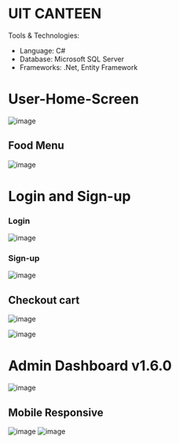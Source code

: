 # UIT CANTEEN

Tools & Technologies:
- Language: C#
- Database: Microsoft SQL Server
- Frameworks: .Net, Entity Framework


# User-Home-Screen

![image](https://github.com/huuquangg/UITCanteenSysManagement/assets/98322281/4ce28070-439c-41e6-953e-d27913ac703f)

## Food Menu

![image](https://github.com/huuquangg/UITCanteenSysManagement/assets/98322281/e6fe472b-226d-41d4-a2b0-92a1984fd00e)

# Login and Sign-up
### Login
![image](https://github.com/huuquangg/UITCanteenSysManagement/assets/98322281/e5fe7ffe-765a-4747-abe1-99b9d1617495)

### Sign-up
![image](https://github.com/huuquangg/UITCanteenSysManagement/assets/98322281/f5fa54a2-5601-4a79-90cc-7bf51eb26e5b)

## Checkout cart

![image](https://github.com/huuquangg/UITCanteenSysManagement/assets/98322281/d7f16e5b-52c5-432f-9474-a62dd7212d34)

![image](https://github.com/huuquangg/UITCanteenSysManagement/assets/98322281/452c8bec-3c81-49aa-9a09-1a001299864a)

# Admin Dashboard v1.6.0
![image](https://github.com/huuquangg/UITCanteenSysManagement/assets/98322281/b9ff6428-0d64-4689-b5a0-b9f923dda607)

## Mobile Responsive
![image](https://github.com/huuquangg/UITCanteenSysManagement/assets/98322281/64d35311-6a56-427f-89e0-eaada90d9b89)
![image](https://github.com/huuquangg/UITCanteenSysManagement/assets/98322281/28a0b993-6839-45fd-a8ea-9a56821e976b)


